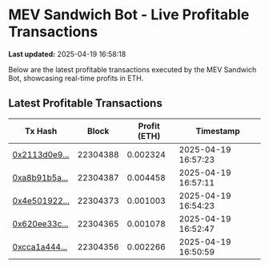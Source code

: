 # MEV Sandwich Bot - Live Profitable Transactions

**Last updated:** 2025-04-19 16:58:18

Below are the latest profitable transactions executed by the MEV Sandwich Bot, showcasing real-time profits in ETH.

## Latest Profitable Transactions

| Tx Hash | Block | Profit (ETH) | Timestamp |
|---------|-------|--------------|-----------|
| [0x2113d0e9...](https://etherscan.io/tx/0x2113d0e92ee332c90d1dd22cff799c9faf3d770571f47132b1f6854318450659) | 22304388 | 0.002324 | 2025-04-19 16:57:23 |
| [0xa8b91b5a...](https://etherscan.io/tx/0xa8b91b5acc160c81d7056bed2c0ceadea9e7bbace8d06ebe635fe12b2ad57aa5) | 22304387 | 0.004458 | 2025-04-19 16:57:11 |
| [0x4e501922...](https://etherscan.io/tx/0x4e501922c4ed7e5903bfc94af517f225f69c33293f5c4604bd5d2080a0a715fb) | 22304373 | 0.001003 | 2025-04-19 16:54:23 |
| [0x620ee33c...](https://etherscan.io/tx/0x620ee33c40e6ac8171cc3a4dffb784ce6c9bb84b1c2250d5d273060b93345351) | 22304365 | 0.001078 | 2025-04-19 16:52:47 |
| [0xcca1a444...](https://etherscan.io/tx/0xcca1a44401b84d6a138ec0c350bd75242eae98c6c97ca941839cea33d0ec0c5e) | 22304356 | 0.002266 | 2025-04-19 16:50:59 |
